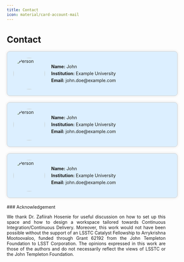 ```yaml
---
title: Contact
icon: material/card-account-mail
---
```

# Contact

<html lang="en">
<head>
    <meta charset="UTF-8">
    <meta name="viewport" content="width=device-width, initial-scale=1.0">
    <title>Contact Card</title>
    <style>
        .contact-card {
            background-color: #dcefff;
            border: 1px solid #ccc;
            border-radius: 10px;
            padding: 20px;
            width: 500px; /* Landscape format */
            margin: 20px auto;
            box-shadow: 0 0 10px rgba(0, 0, 0, 0.1);
            display: flex;
            flex-direction: row;
            align-items: center;
        }
        .contact-card img {
            border-radius: 50%; /* Oval shape */
            width: 100px;
            height: 100px;
            margin-right: 20px;
        }
        .contact-details {
            flex: 1;
        }
        .contact-details h2 {
            margin-top: 0;
        }
        .contact-details p {
            margin: 5px 0;
        }
    </style>
</head>
<body>
    <div class="contact-card">
        <img src="toddler.jpg" alt="Person" width="100" height="100">
        <div class="contact-details">
            <p><strong>Name:</strong> John</p>
            <p><strong>Institution:</strong> Example University</p>
            <p><strong>Email:</strong> john.doe@example.com</p>
        </div>
    </div>
</body>

<body>
    <div class="contact-card">
        <img src="toddler.jpg" alt="Person" width="100" height="100">
        <div class="contact-details">
            <p><strong>Name:</strong> John</p>
            <p><strong>Institution:</strong> Example University</p>
            <p><strong>Email:</strong> john.doe@example.com</p>
        </div>
    </div>
</body>

<body>
    <div class="contact-card">
        <img src="toddler.jpg" alt="Person" width="100" height="100">
        <div class="contact-details">
            <p><strong>Name:</strong> John</p>
            <p><strong>Institution:</strong> Example University</p>
            <p><strong>Email:</strong> john.doe@example.com</p>
        </div>
    </div>
</body>

</html>
### Acknowledgement
<p style='text-align: justify;'>
We thank Dr. Zafiirah Hosenie for useful discussion on how to set up this space and how to design a workspace tailored towards Continuous Integration/Continuous Delivery. Moreover, this work would not have been possible without the support of an LSSTC Catalyst Fellowship to Arrykrishna Mootoovaloo, funded through Grant 62192 from the John Templeton Foundation to LSST Corporation. The opinions expressed in this work are those of the authors and do not necessarily reflect the views of LSSTC or the John Templeton Foundation.
</p>